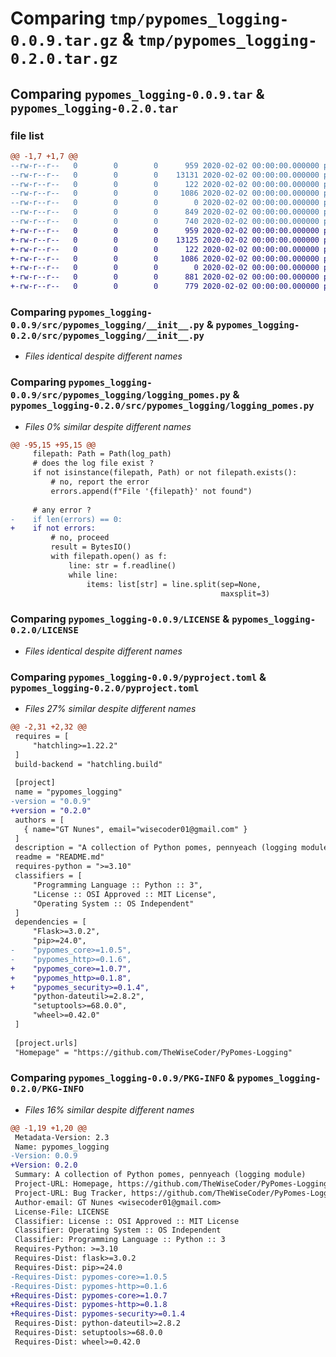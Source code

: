 # Comparing `tmp/pypomes_logging-0.0.9.tar.gz` & `tmp/pypomes_logging-0.2.0.tar.gz`

## Comparing `pypomes_logging-0.0.9.tar` & `pypomes_logging-0.2.0.tar`

### file list

```diff
@@ -1,7 +1,7 @@
--rw-r--r--   0        0        0      959 2020-02-02 00:00:00.000000 pypomes_logging-0.0.9/src/pypomes_logging/__init__.py
--rw-r--r--   0        0        0    13131 2020-02-02 00:00:00.000000 pypomes_logging-0.0.9/src/pypomes_logging/logging_pomes.py
--rw-r--r--   0        0        0      122 2020-02-02 00:00:00.000000 pypomes_logging-0.0.9/.gitignore
--rw-r--r--   0        0        0     1086 2020-02-02 00:00:00.000000 pypomes_logging-0.0.9/LICENSE
--rw-r--r--   0        0        0        0 2020-02-02 00:00:00.000000 pypomes_logging-0.0.9/README.md
--rw-r--r--   0        0        0      849 2020-02-02 00:00:00.000000 pypomes_logging-0.0.9/pyproject.toml
--rw-r--r--   0        0        0      740 2020-02-02 00:00:00.000000 pypomes_logging-0.0.9/PKG-INFO
+-rw-r--r--   0        0        0      959 2020-02-02 00:00:00.000000 pypomes_logging-0.2.0/src/pypomes_logging/__init__.py
+-rw-r--r--   0        0        0    13125 2020-02-02 00:00:00.000000 pypomes_logging-0.2.0/src/pypomes_logging/logging_pomes.py
+-rw-r--r--   0        0        0      122 2020-02-02 00:00:00.000000 pypomes_logging-0.2.0/.gitignore
+-rw-r--r--   0        0        0     1086 2020-02-02 00:00:00.000000 pypomes_logging-0.2.0/LICENSE
+-rw-r--r--   0        0        0        0 2020-02-02 00:00:00.000000 pypomes_logging-0.2.0/README.md
+-rw-r--r--   0        0        0      881 2020-02-02 00:00:00.000000 pypomes_logging-0.2.0/pyproject.toml
+-rw-r--r--   0        0        0      779 2020-02-02 00:00:00.000000 pypomes_logging-0.2.0/PKG-INFO
```

### Comparing `pypomes_logging-0.0.9/src/pypomes_logging/__init__.py` & `pypomes_logging-0.2.0/src/pypomes_logging/__init__.py`

 * *Files identical despite different names*

### Comparing `pypomes_logging-0.0.9/src/pypomes_logging/logging_pomes.py` & `pypomes_logging-0.2.0/src/pypomes_logging/logging_pomes.py`

 * *Files 0% similar despite different names*

```diff
@@ -95,15 +95,15 @@
     filepath: Path = Path(log_path)
     # does the log file exist ?
     if not isinstance(filepath, Path) or not filepath.exists():
         # no, report the error
         errors.append(f"File '{filepath}' not found")
 
     # any error ?
-    if len(errors) == 0:
+    if not errors:
         # no, proceed
         result = BytesIO()
         with filepath.open() as f:
             line: str = f.readline()
             while line:
                 items: list[str] = line.split(sep=None,
                                               maxsplit=3)
```

### Comparing `pypomes_logging-0.0.9/LICENSE` & `pypomes_logging-0.2.0/LICENSE`

 * *Files identical despite different names*

### Comparing `pypomes_logging-0.0.9/pyproject.toml` & `pypomes_logging-0.2.0/pyproject.toml`

 * *Files 27% similar despite different names*

```diff
@@ -2,31 +2,32 @@
 requires = [
     "hatchling>=1.22.2"
 ]
 build-backend = "hatchling.build"
 
 [project]
 name = "pypomes_logging"
-version = "0.0.9"
+version = "0.2.0"
 authors = [
   { name="GT Nunes", email="wisecoder01@gmail.com" }
 ]
 description = "A collection of Python pomes, pennyeach (logging module)"
 readme = "README.md"
 requires-python = ">=3.10"
 classifiers = [
     "Programming Language :: Python :: 3",
     "License :: OSI Approved :: MIT License",
     "Operating System :: OS Independent"
 ]
 dependencies = [
     "Flask>=3.0.2",
     "pip>=24.0",
-    "pypomes_core>=1.0.5",
-    "pypomes_http>=0.1.6",
+    "pypomes_core>=1.0.7",
+    "pypomes_http>=0.1.8",
+    "pypomes_security>=0.1.4",
     "python-dateutil>=2.8.2",
     "setuptools>=68.0.0",
     "wheel>=0.42.0"
 ]
 
 [project.urls]
 "Homepage" = "https://github.com/TheWiseCoder/PyPomes-Logging"
```

### Comparing `pypomes_logging-0.0.9/PKG-INFO` & `pypomes_logging-0.2.0/PKG-INFO`

 * *Files 16% similar despite different names*

```diff
@@ -1,19 +1,20 @@
 Metadata-Version: 2.3
 Name: pypomes_logging
-Version: 0.0.9
+Version: 0.2.0
 Summary: A collection of Python pomes, pennyeach (logging module)
 Project-URL: Homepage, https://github.com/TheWiseCoder/PyPomes-Logging
 Project-URL: Bug Tracker, https://github.com/TheWiseCoder/PyPomes-Logging/issues
 Author-email: GT Nunes <wisecoder01@gmail.com>
 License-File: LICENSE
 Classifier: License :: OSI Approved :: MIT License
 Classifier: Operating System :: OS Independent
 Classifier: Programming Language :: Python :: 3
 Requires-Python: >=3.10
 Requires-Dist: flask>=3.0.2
 Requires-Dist: pip>=24.0
-Requires-Dist: pypomes-core>=1.0.5
-Requires-Dist: pypomes-http>=0.1.6
+Requires-Dist: pypomes-core>=1.0.7
+Requires-Dist: pypomes-http>=0.1.8
+Requires-Dist: pypomes-security>=0.1.4
 Requires-Dist: python-dateutil>=2.8.2
 Requires-Dist: setuptools>=68.0.0
 Requires-Dist: wheel>=0.42.0
```

